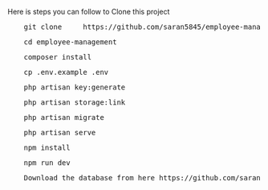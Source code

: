 Here is steps you can follow to Clone this project
<ul>
<div class="highlight highlight-source-shell notranslate position-relative overflow-auto" dir="auto"><pre style="position: relative;"> git clone     https://github.com/saran5845/employee-management.git<div class="open_grepper_editor" title="Edit &amp; Save To Grepper"></div></pre><div class="zeroclipboard-container">
</div></div>
<div class="highlight highlight-source-shell notranslate position-relative overflow-auto" dir="auto"><pre style="position: relative;"> cd employee-management<div class="open_grepper_editor" title="Edit &amp; Save To Grepper"></div></pre><div class="zeroclipboard-container">
</div></div>

 <div class="highlight highlight-source-shell notranslate position-relative overflow-auto" dir="auto"><pre style="position: relative;"> composer install<div class="open_grepper_editor" title="Edit &amp; Save To Grepper"></div></pre><div class="zeroclipboard-container">
</div></div>

 <div class="highlight highlight-source-shell notranslate position-relative overflow-auto" dir="auto"><pre style="position: relative;"> cp .env.example .env<div class="open_grepper_editor" title="Edit &amp; Save To Grepper"></div></pre><div class="zeroclipboard-container">
</div></div>

 <div class="highlight highlight-source-shell notranslate position-relative overflow-auto" dir="auto"><pre style="position: relative;"> php artisan key:generate
<div class="open_grepper_editor" title="Edit &amp; Save To Grepper"></div></pre><div class="zeroclipboard-container">
</div></div>

 <div class="highlight highlight-source-shell notranslate position-relative overflow-auto" dir="auto"><pre style="position: relative;"> php artisan storage:link
<div class="open_grepper_editor" title="Edit &amp; Save To Grepper"></div></pre><div class="zeroclipboard-container">
</div></div>

 <div class="highlight highlight-source-shell notranslate position-relative overflow-auto" dir="auto"><pre style="position: relative;"> php artisan migrate
<div class="open_grepper_editor" title="Edit &amp; Save To Grepper"></div></pre><div class="zeroclipboard-container">
</div></div>
 <div class="highlight highlight-source-shell notranslate position-relative overflow-auto" dir="auto"><pre style="position: relative;"> php artisan serve<div class="open_grepper_editor" title="Edit &amp; Save To Grepper"></div></pre><div class="zeroclipboard-container">
</div></div>

 <div class="highlight highlight-source-shell notranslate position-relative overflow-auto" dir="auto"><pre style="position: relative;"> npm install <div class="open_grepper_editor" title="Edit &amp; Save To Grepper"></div></pre><div class="zeroclipboard-container">
</div></div>
 <div class="highlight highlight-source-shell notranslate position-relative overflow-auto" dir="auto"><pre style="position: relative;"> npm run dev <div class="open_grepper_editor" title="Edit &amp; Save To Grepper"></div></pre><div class="zeroclipboard-container">
</div></div>
<div class="highlight highlight-source-shell notranslate position-relative overflow-auto" dir="auto"><pre style="position: relative;"> Download the database from here https://github.com/saran5845/emp-management-db <div class="open_grepper_editor" title="Edit &amp; Save To Grepper"></div></pre><div class="zeroclipboard-container">
</div></div>

</ul>
